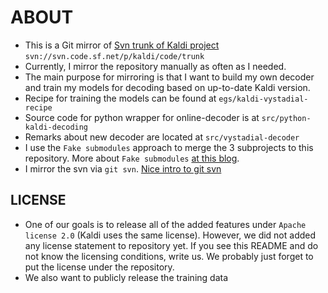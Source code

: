 ABOUT
=====
 * This is a Git mirror of [Svn trunk of Kaldi project](http://sourceforge.net/projects/kaldi/)
   `svn://svn.code.sf.net/p/kaldi/code/trunk`
 * Currently, I mirror the repository manually as often as I needed.
 * The main purpose for mirroring is that I want to build my own decoder and train my models for decoding based on up-to-date Kaldi version.
 * Recipe for training the models can be found at `egs/kaldi-vystadial-recipe`
 * Source code for python wrapper for online-decoder is at `src/python-kaldi-decoding` 
 * Remarks about new decoder are located at `src/vystadial-decoder`
 * I use the `Fake submodules` approach to merge the 3 subprojects to this repository. More about `Fake submodules` [at this blog](http://debuggable.com/posts/git-fake-submodules:4b563ee4-f3cc-4061-967e-0e48cbdd56cb).
 * I mirror the svn via `git svn`. [Nice intro to git svn](http://viget.com/extend/effectively-using-git-with-subversion)

LICENSE
--------
 * One of our goals is to release all of the added features under `Apache license 2.0` (Kaldi uses the same license). However, we did not added any license statement to repository yet. If you see this README and do not know the licensing conditions, write us. We probably just forget to put the license under the repository.
 * We also want to publicly release the training data

